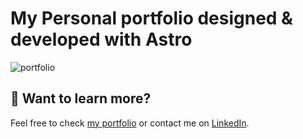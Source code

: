 # My Personal portfolio designed & developed with Astro 

![portfolio]()


## 👀 Want to learn more?

Feel free to check [my portfolio](https://pierre-melsens.fr) or contact me on [LinkedIn](https://www.linkedin.com/in/pierremelsens/).
